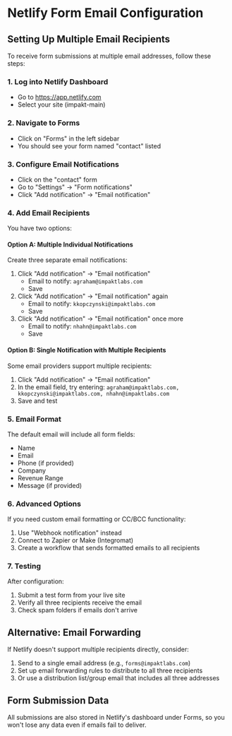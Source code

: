 # Netlify Form Email Configuration

## Setting Up Multiple Email Recipients

To receive form submissions at multiple email addresses, follow these steps:

### 1. Log into Netlify Dashboard
- Go to https://app.netlify.com
- Select your site (impakt-main)

### 2. Navigate to Forms
- Click on "Forms" in the left sidebar
- You should see your form named "contact" listed

### 3. Configure Email Notifications
- Click on the "contact" form
- Go to "Settings" → "Form notifications"
- Click "Add notification" → "Email notification"

### 4. Add Email Recipients
You have two options:

#### Option A: Multiple Individual Notifications
Create three separate email notifications:
1. Click "Add notification" → "Email notification"
   - Email to notify: `agraham@impaktlabs.com`
   - Save
2. Click "Add notification" → "Email notification" again
   - Email to notify: `kkopczynski@impaktlabs.com`
   - Save
3. Click "Add notification" → "Email notification" once more
   - Email to notify: `nhahn@impaktlabs.com`
   - Save

#### Option B: Single Notification with Multiple Recipients
Some email providers support multiple recipients:
1. Click "Add notification" → "Email notification"
2. In the email field, try entering:
   `agraham@impaktlabs.com, kkopczynski@impaktlabs.com, nhahn@impaktlabs.com`
3. Save and test

### 5. Email Format
The default email will include all form fields:
- Name
- Email
- Phone (if provided)
- Company
- Revenue Range
- Message (if provided)

### 6. Advanced Options
If you need custom email formatting or CC/BCC functionality:
1. Use "Webhook notification" instead
2. Connect to Zapier or Make (Integromat)
3. Create a workflow that sends formatted emails to all recipients

### 7. Testing
After configuration:
1. Submit a test form from your live site
2. Verify all three recipients receive the email
3. Check spam folders if emails don't arrive

## Alternative: Email Forwarding
If Netlify doesn't support multiple recipients directly, consider:
1. Send to a single email address (e.g., `forms@impaktlabs.com`)
2. Set up email forwarding rules to distribute to all three recipients
3. Or use a distribution list/group email that includes all three addresses

## Form Submission Data
All submissions are also stored in Netlify's dashboard under Forms, so you won't lose any data even if emails fail to deliver.